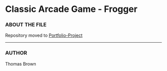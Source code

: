 # Classic Arcade Game - Frogger

### ABOUT THE FILE

Repository moved to [Portfolio-Project](https://github.com/TCBdev/Porfolio-Project)

---

### AUTHOR

Thomas Brown
